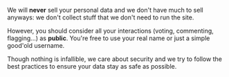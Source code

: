 We will **never** sell your personal data and we don't have much to sell anyways: we don't
collect stuff that we don't need to run the site.

However, you should consider all your interactions (voting, commenting, flagging...) as **public**.
You're free to use your real name or just a simple good'old username.

Though nothing is infallible, we care about security and we try to follow the best practices to
ensure your data stay as safe as possible.  
